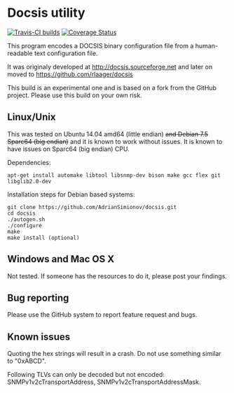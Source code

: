 Docsis utility
==============

[![Travis-CI builds](https://travis-ci.org/AdrianSimionov/docsis.svg?branch=master)](https://travis-ci.org/AdrianSimionov/docsis) [![Coverage Status](https://coveralls.io/repos/AdrianSimionov/docsis/badge.png)](https://coveralls.io/r/AdrianSimionov/docsis)

This program encodes a DOCSIS binary configuration file from a human-readable text configuration file.

It was originaly developed at http://docsis.sourceforge.net and later on moved to https://github.com/rlaager/docsis

This build is an experimental one and is based on a fork from the GitHub project. Please use this build on your own risk.

Linux/Unix
----------

This was tested on Ubuntu 14.04 amd64 (little endian) ~~and Debian 7.5 Sparc64 (big endian)~~ and it is known to work without issues. It is known to have issues on Sparc64 (big endian) CPU.

Dependencies:

    apt-get install automake libtool libsnmp-dev bison make gcc flex git libglib2.0-dev

Installation steps for Debian based systems:

    git clone https://github.com/AdrianSimionov/docsis.git
    cd docsis
    ./autogen.sh
    ./configure
    make
    make install (optional)

Windows and Mac OS X
--------------------

Not tested. If someone has the resources to do it, please post your findings.

Bug reporting
-------------

Please use the GitHub system to report feature request and bugs.

Known issues
------------

Quoting the hex strings will result in a crash. Do not use something similar to "0xABCD".

Following TLVs can only be decoded but not encoded: SNMPv1v2cTransportAddress, SNMPv1v2cTransportAddressMask.

